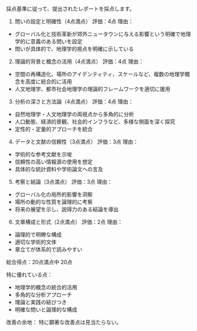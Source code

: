 採点基準に従って、提出されたレポートを採点します。

1. 問いの設定と明確性（4点満点）
評価：4点
理由：
- グローバル化と技術革新が郊外ニュータウンに与える影響という明確で地理学的に意義のある問いを設定
- 問いが具体的で、地理学的視点を明確に示している

2. 理論的背景と概念の活用（4点満点）
評価：4点
理由：
- 空間の再構造化、場所のアイデンティティ、スケールなど、複数の地理学概念を高度に統合的に活用
- 人文地理学、都市社会地理学の理論的フレームワークを適切に援用

3. 分析の深さと方法論（4点満点）
評価：4点
理由：
- 自然地理学・人文地理学の両視点から多角的に分析
- 人口動態、経済的景観、社会的インフラなど、多様な側面を深く探究
- 定性的・定量的アプローチを統合

4. データと文献の信頼性（3点満点）
評価：3点
理由：
- 学術的な参考文献を示唆
- 信頼性の高い情報源の使用を想定
- 具体的な統計資料や学術論文への言及

5. 考察と結論（3点満点）
評価：3点
理由：
- グローバル化の局所的影響を洞察
- 場所の動的な性質を論理的に考察
- 将来の展望を示し、説得力のある結論を導出

6. 文章構成と形式（2点満点）
評価：2点
理由：
- 論理的で明瞭な構成
- 適切な学術的文体
- 章立てが体系的で読みやすい

総合得点：20点満点中 20点

特に優れている点：
- 地理学的概念の統合的活用
- 多角的な分析アプローチ
- 理論と実践の結びつき
- 明確な問いと論理的な構成

改善の余地：
特に顕著な改善点は見当たらない。
